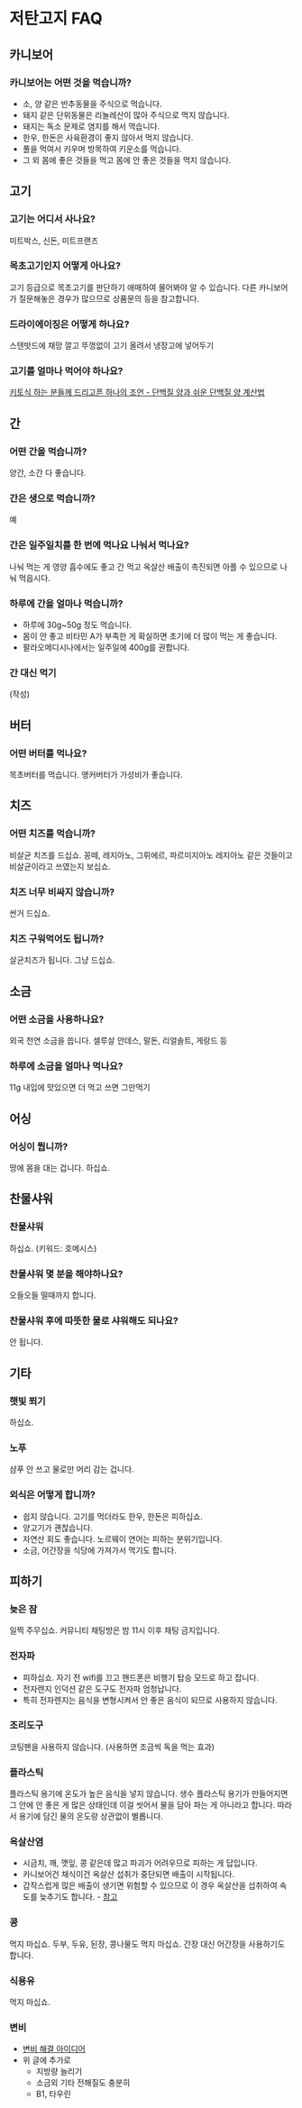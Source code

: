 # 저탄고지 FAQ

## 카니보어

### 카니보어는 어떤 것을 먹습니까?
- 소, 양 같은 반추동물을 주식으로 먹습니다.
- 돼지 같은 단위동물은 리놀레산이 많아 주식으로 먹지 않습니다.
- 돼지는 독소 문제로 염지를 해서 먹습니다.
- 한우, 한돈은 사육환경이 좋지 않아서 먹지 않습니다.
- 풀을 먹여서 키우며 방목하여 키운소를 먹습니다.
- 그 외 몸에 좋은 것들을 먹고 몸에 안 좋은 것들을 먹지 않습니다.


## 고기

### 고기는 어디서 사나요?
미트박스, 신돈, 미트프랜즈

### 목초고기인지 어떻게 아나요?
고기 등급으로 목초고기를 판단하기 애매하여 물어봐야 알 수 있습니다.
다른 카니보어가 질문해놓은 경우가 많으므로 상품문의 등을 참고합니다.

### 드라이에이징은 어떻게 하나요?
스텐밧드에 채망 깔고 뚜껑없이 고기 올려서 냉장고에 넣어두기

### 고기를 얼마나 먹어야 하나요?
[키토식 하는 분들께 드리고픈 하나의 조언 - 단백질 양과 쉬운 단백질 양 계산법](https://blog.naver.com/harry8487/221760826100)


## 간

### 어떤 간을 먹습니까?
양간, 소간 다 좋습니다.

### 간은 생으로 먹습니까?
예

### 간은 일주일치를 한 번에 먹나요 나눠서 먹나요?
나눠 먹는 게 영양 흡수에도 좋고 간 먹고 옥살산 배출이 촉진되면 아플 수 있으므로 나눠 먹읍시다.

### 하루에 간을 얼마나 먹습니까?
- 하루에 30g~50g 정도 먹습니다.
- 몸이 안 좋고 비타민 A가 부족한 게 확실하면 초기에 더 많이 먹는 게 좋습니다.
- 팔라오메디시나에서는 일주일에 400g를 권합니다.

### 간 대신 먹기
(작성)


## 버터

### 어떤 버터를 먹나요?
목초버터를 먹습니다. 앵커버터가 가성비가 좋습니다.


## 치즈

### 어떤 치즈를 먹습니까?
비살균 치즈를 드십쇼. 꽁떼, 레지아노, 그뤼에르, 파르미지아노 레지아노 같은 것들이고 비살균이라고 쓰였는지 보십쇼.

### 치즈 너무 비싸지 않습니까?
싼거 드십쇼.

### 치즈 구워먹어도 됩니까?
살균치즈가 됩니다. 그냥 드십쇼.


## 소금

### 어떤 소금을 사용하나요?
외국 천연 소금을 씁니다. 셀루살 안데스, 말돈, 리얼솔트, 게랑드 등

### 하루에 소금을 얼마나 먹나요?
11g 내입에 맛있으면 더 먹고 쓰면 그만먹기


## 어싱

### 어싱이 뭡니까?
땅에 몸을 대는 겁니다. 하십쇼.


## 찬물샤워

### 찬물샤워
하십쇼. (키워드: 호메시스)

### 찬물샤워 몇 분을 해야하나요?
오들오들 떨때까지 합니다.

### 찬물샤워 후에 따뜻한 물로 샤워해도 되나요?
안 됩니다.


## 기타 

### 햇빛 쬐기
하십쇼.

### 노푸
샴푸 안 쓰고 물로만 머리 감는 겁니다.

### 외식은 어떻게 합니까?
- 쉽지 않습니다. 고기를 먹더라도 한우, 한돈은 피하십쇼.
- 양고기가 괜찮습니다.
- 자연산 회도 좋습니다. 노르웨이 연어는 피하는 분위기입니다.
- 소금, 어간장을 식당에 가져가서 먹기도 합니다.


## 피하기

### 늦은 잠
일찍 주무십쇼. 커뮤니티 채팅방은 밤 11시 이후 채팅 금지입니다.

### 전자파
- 피하십쇼. 자기 전 wifi를 끄고 핸드폰은 비행기 탑승 모드로 하고 잡니다.
- 전자렌지 인덕션 같은 도구도 전자파 엄청납니다.
- 특히 전자렌지는 음식을 변형시켜서 안 좋은 음식이 되므로 사용하지 않습니다.

### 조리도구
코팅팬을 사용하지 않습니다. (사용하면 조금씩 독을 먹는 효과)

### 플라스틱
플라스틱 용기에 온도가 높은 음식을 넣지 않습니다. 생수 플라스틱 용기가 만들어지면 그 안에 안 좋은 게 많은 상태인데 이걸 씻어서 물을 담아 파는 게 아니라고 합니다. 따라서 용기에 담긴 물의 온도랑 상관없이 별롭니다.

### 옥살산염
- 시금치, 깨, 깻잎, 콩 같은데 많고 파괴가 어려우므로 피하는 게 답입니다.
- 카니보어건 채식이건 옥살산 섭취가 중단되면 배출이 시작됩니다.
- 갑작스럽게 많은 배출이 생기면 위험할 수 있으므로 이 경우 옥살산을 섭취하여 속도를 늦추기도 합니다. - [참고](https://cafe.naver.com/primitivestory/6614)

### 콩
먹지 마십쇼. 두부, 두유, 된장, 콩나물도 먹지 마십쇼. 간장 대신 어간장을 사용하기도 합니다.

### 식용유
먹지 마십쇼.

### 변비
- [변비 해결 아이디어](https://cafe.naver.com/primitivestory/1919)
- 위 글에 추가로
  - 지방량 늘리기
  - 소금외 기타 전해질도 충분히
  - B1, 타우린
